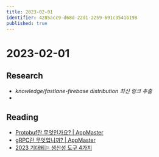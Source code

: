 ```yaml
---
title: 2023-02-01
identifier: 4285acc9-d68d-22d1-2259-691c3541b198
published: true
---
```


# 2023-02-01

## Research

* *knowledge/fastlane-firebase distribution 최신 링크 추출*
* 

## Reading

* [Protobuf란 무엇인가요? | AppMaster](https://appmaster.io/ko/blog/peurotobeopeuran-mueosibnigga)
* [gRPC란 무엇입니까? | AppMaster](https://appmaster.io/ko/blog/grpcneun-mueosibnigga)
* [2023 기대되는 생산성 도구 4가지](https://brunch.co.kr/@davejin/138)
